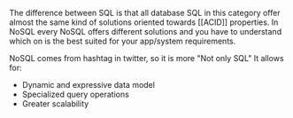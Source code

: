 The difference between SQL is that all database SQL in this category offer almost the same kind of solutions oriented towards [[ACID]] properties. In NoSQL every NoSQL offers different solutions and you have to understand which on is the best suited for your app/system requirements.

NoSQL comes from hashtag in twitter, so it is more "Not only SQL"
It allows for:
- Dynamic and expressive data model
- Specialized query operations
- Greater scalability